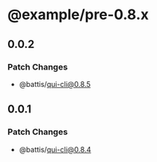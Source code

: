 # @example/pre-0.8.x

## 0.0.2

### Patch Changes

- @battis/qui-cli@0.8.5

## 0.0.1

### Patch Changes

- @battis/qui-cli@0.8.4
